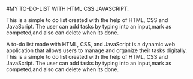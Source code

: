 #MY TO-DO-LIST WITH HTML CSS JAVASCRIPT.

This is a simple to do list created with the help of HTML, CSS and JavaScript. The user can add tasks by typing into an input,mark as competed,and also can delete when its done.

A to-do list made with HTML, CSS, and JavaScript is a dynamic web application that allows users to manage and organize their tasks digitally.
This is a simple to do list created with the help of HTML, CSS and JavaScript. The user can add tasks by typing into an input,mark as competed,and also can delete when its done.

